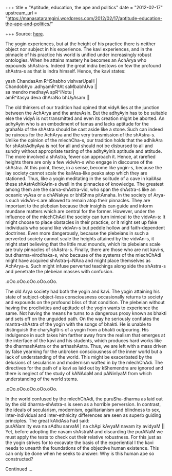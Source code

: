 +++
title = "Aptitude, education, the ape and politics"
date = "2012-02-17"
upstream_url = "https://manasataramgini.wordpress.com/2012/02/17/aptitude-education-the-ape-and-politics/"

+++
Source: [here](https://manasataramgini.wordpress.com/2012/02/17/aptitude-education-the-ape-and-politics/).

The yogin experiences, but at the height of his practice there is neither object nor subject in his experience. The kavi experiences, and in the pinnacle of his practice his world is unified under increasingly robust ontologies. When he attains mastery he becomes an AchArya who expounds shAstra-s. Indeed the great indra bestows on few the profound shAstra-s as that is indra himself. Hence, the kavi states:

yash ChandasAm R^iShabho vishvarUpaH \|  
Chandobhyo .adhyamR^itAt saMbabhUva \|\|  
sa mendro medhayA spR^iNotu \|  
amR^itasya deva dhAraNo bhUyAsam \|\|

The old thinkers of our tradition had opined that vidyA lies at the junction between the AchArya and the antevAsin. But the adhyAyin has to be suitable else the vidyA is not transmitted and even its creation might be aborted. An adhyAyin who is an embodiment of tamas and lacks aptitude for the grahaNa of the shAstra should be cast aside like a stone. Such can indeed be ruinous for the AchArya and the very transmission of the shAstra-s. Unlike the opinion of the mlechCha-s, our tradition holds that the adhikAra for shAstrAdhyAya is not for all and should not be disbursed to all and sundry without appropriate testing of the adhyAyin’s aptitude and attitude. The more involved a shAstra, fewer can approach it. Hence, at rarefied heights there are only a few vidvAn-s who engage in discourse of the shAstra. At this point, these, in a sense, become like yogin-s, because the lay society cannot scale the kailAsa-like peaks atop which they are stationed. Thus, like a yogin meditating in the solitude of a cave in kailAsa these shAstrAdhikArin-s dwell in the pinnacles of knowledge. The greatest among them are the sarva-shAstra-vid, who span the shAstra-s like an oceanic vyAsa or a chANakya or bhIShma pitAmaha. In the society of Arya-s such vidvAn-s are allowed to remain atop their pinnacles. They are important to the plebeian because their insights can guide and inform mundane matters which are central for the former. However, under the influence of the mlechChAdi the society can turn inimical to the vidvAn-s: It might choose to place obstacles in their practice, or it might set up fake individuals who sound like vidvAn-s but peddle hollow and faith-dependent doctrines. Even more dangerously, because the plebeians in such a perverted society cannot scale the heights attained by the vidvAn-s, it might start believing that the little mud mounds, which its plebeians scale are truly pinnacles of shAstra-s. Finally, there are those who are not kavi-s, but dharma-virodhaka-s, who because of the systems of the mlechChAdi might have acquired shAstra-j\~NAna and might place themselves as AchArya-s. Such might infuse perverted teachings along side the shAstra-s and penetrate the plebeian masses with confusion.

.oOo.oOo.oOo.oOo.oOo.

The old Arya society had both the yogin and kavi. The yogin attaining his state of subject-object-less consciousness occasionally returns to society and expounds on the profound bliss of that condition. The plebeian without having the proclivities and aptitude of the yogin wants to experience the same. Not having the means he turns to a dangerous proxy known as bhakti and sets off on the unguided path. On the way he seriously conflates the mantra-shAstra of the yogin with the songs of bhakti. He is unable to distinguish the charyAgIti-s of a yogin from a bhakti outpouring. His indulgence in such takes him farther away from the realism that emerges at the interface of the kavi and his students, which produces hard works like the dharmashAstra or the arthashAstra. Thus, we are left with a mass driven by false yearning for the unbroken consciousness of the inner world but a lack of understanding of the world. This might be exacerbated by the delusions of secularism and modernism wafted in by the mlechChAdi. The directives for the path of a kavi as laid out by kShemendra are ignored and there is neglect of the study of kANAdaM and pANinIyaM from which understanding of the world stems.

.oOo.oOo.oOo.oOo.oOo.

In the world confused by the mlechChAdi, the puruSha-dharma as laid out by the old dharma-shAstra-s is seen as a horrible perversion. In contrast, the ideals of secularism, modernism, egalitarianism and blindness to sex, inter-individual and inter-ethnicity differences are seen as superb guiding principles. The great kAlidAsa had said:  
purANam ity eva na sAdhu sarvaM \| na chApi kAvyaM navam ity avidyaM \|\|  
Yet, before adopting the navam shAstraM and discarding the purANaM we must apply the tests to check out their relative robustness. For this just as the yogin strives for to excavate the basis of the experiential I the kavi needs to unearth the foundations of the objective human existence. This can only be done when he seeks to answer: Why is this human ape so constructed?

Continued …

